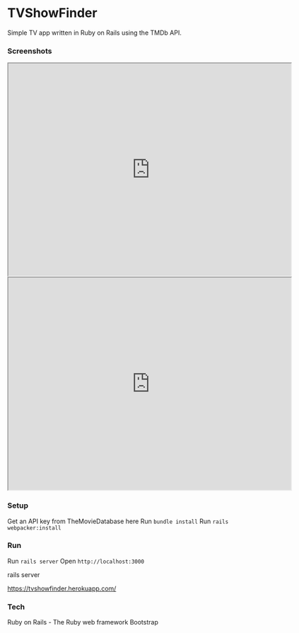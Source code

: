 # TVShowFinder

Simple TV app written in Ruby on Rails using the TMDb API.

<h3>Screenshots</h3>
<iframe src="https://drive.google.com/file/d/1nKZ8mTsNjI4GVcYt4kwif0vQ2uPzeM4Z/preview" width="640" height="480"></iframe>
<iframe src="https://drive.google.com/file/d/1NUNgzebN8ad6kLbSGA6vWfMF0Cwv6WBh/preview" width="640" height="480"></iframe>


<h3>Setup</h3>
Get an API key from TheMovieDatabase here
Run <code>bundle install</code>
Run <code>rails webpacker:install</code>

<h3>Run</h3>

Run <code>rails server</code>
Open <code>http://localhost:3000</code>

rails server

https://tvshowfinder.herokuapp.com/


<h3>Tech</h3>
Ruby on Rails - The Ruby web framework
Bootstrap